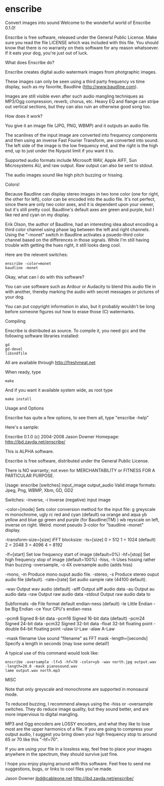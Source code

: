 # enscribe
Convert images into sound
Welcome to the wonderful world of Enscribe 0.1.0!

Enscribe is free software, released under the General Public License. Make sure 
you read the file LICENSE which was included with this file. You should know 
that there is no warranty on theis software for any reason whatsoever. If it 
eats your dog, you're just out of luck.


What does Enscribe do?

Enscribe creates digital audio watermark images from photgraphic images. 

These images can only be seen using a third party frequency vs time display, 
such as my favorite, Baudline (http://www.baudline.com).

Images are still visible even after such audio mangling techniques as MP3/Ogg 
compression, reverb, chorus, etc. Heavy EQ and flange can stripe out vertical 
sections, but they can also ruin an otherwise good song too.


How does it work?

You give it an image file (JPG, PNG, WBMP) and it outputs an audio file.

The scanlines of the input image are converted into frequency components and 
then using an inverse Fast Fourier Transform, are converted into sound. The 
left side of the image is the low frequency end, and the right is the high end, 
up to just under the Nyquist limit if you want it to.

Supported audio formats include Microsoft WAV, Apple AIFF, Sun Microsystems AU, 
and raw output. Raw output can also be sent to stdout.

The audio images sound like high pitch buzzing or hissing.


Colors!

Because Baudline can display stereo images in two tone color (one for right, 
the other for left), color can be encoded into the audio file. It's not 
perfect, since there are only two color axes, and it is dependent upon your 
viewer, but it's still pretty cool. Baudline's default axes are green and 
purple, but I like red and cyan on my display.

Erik Olson, the author of Baudline, had an interesting idea about encoding a 
third color channel using phase lag between the left and right channels. Using 
the "-monet" switch in Baudline activates a psuedo-third color channel based on 
the differences in those signals. While I'm still having trouble with getting 
the hues right, it still looks dang cool.

Here are the relevent switches:

	enscribe -color=monet
	baudline -monet


Okay, what can I do with this software?

You can use software such as Ardour or Audacity to blend this audio file in 
with another, thereby marking the audio with secret messages or pictures of 
your dog. 

You can put copyright information in also, but it probably wouldn't be long 
before someone figures out how to erase those (C) watermarks. 


Compiling

Enscribe is distributed as source. To compile it, you need gcc and the 
following software libraries installed:

	gd
	gd-devel
	libsndfile

All are available through http://freshmeat.net

When ready, type

	make

And if you want it available system wide, as root type

	make install


Usage and Options

Enscribe has quite a few options, to see them all, type "enscribe -help"

Here's a sample:


Enscribe 0.1.0      (c) 2004-2008 Jason Downer
Homepage: http://jbd.zayda.net/enscribe/

This is ALPHA software.

Enscribe is free software, distributed under the General Public License.

There is NO warranty; not even for MERCHANTABILITY or FITNESS
FOR A PARTICULAR PURPOSE.

Usage:  enscribe [switches] input_image output_audio
Valid image formats: Jpeg, Png, WBMP, Xbm, GD, GD2

Switches:
  -inverse, -i           Inverse (negative) input image

  -color=[mode]          Sets color conversion method for the input file:
         g                 greyscale
         m                 monochrome, ugly
         rc                red and cyan (default)
         oa                orange and aqua
         yb                yellow and blue
         gp                green and purple (for Baudline(TM) )
         wb                reyscale on left, inverse on right. Weird.
         monet             pseudo 3-color for "baudline -monet" display.

  -transform-size=[size] iFFT blocksize:
  -ts=[size]               0 = 512
                           1 = 1024 (default)
                           2 = 2048
                           3 = 4096
                           4 = 8192

  -lf=[start]            Set low frequency start of image (default=0%)
  -hf=[stop]             Set high frequency stop of image (default=100%)
  -hiss, -h              Uses hissing rather than buzzing
  -oversample, -o        4X oversample audio (adds hiss)

  -mono, -m              Produce mono ouput audio file.
  -stereo, -s            Produce stereo ouput audio file (default).
  -rate=[rate]           Set audio sample rate (44100 default).

  -wav                   Output wav audio (default)
  -aiff                  Output aiff audio data
  -au                    Output au audio data
  -raw                   Output raw audio data
  -stdout                Output raw audio data to <stdout>

Subformats
  -de                    File format default endian-ness (default)
  -le                    Little Endian
  -be                    Big Endian
  -ce                    Your CPU's endian-ness

  -pcm8                  Signed 8-bit data
  -pcm16                 Signed 16-bit data (default)
  -pcm24                 Signed 24-bit data
  -pcm32                 Signed 32-bit data
  -float                 32-bit floating point
  -double                64-bit floating point
  -ulaw                  U-Law
  -alaw                  A-Law

  -mask filename         Use sound "filename" as FFT mask
  -length=[seconds]      Specify a length in seconds (may lose some detail!)
										

A typical use of this command would look like:

	enscribe -oversample -lf=5 -hf=70 -color=yb -wav north.jpg output.wav -length=20.0 -mask pianosound.wav
	lame output.wav north.mp3


MISC

Note that only greyscale and monochrome are supported in monoaural mode.

To reduced buzzing, I recommend always using the -hiss or -oversample switches. 
They do reduce image quality, but they sound better, and are more impervious to 
digital mangling.

MP3 and Ogg encoders are LOSSY encoders, and what they like to lose most are 
the upper harmonics of a file. If you are going to compress your output audio, 
I suggest you bring down your high frequency stop to around 65 or 70 like this 
"-hf=70".

If you are using your file in a lossless way, feel free to place your images 
anywhere in the spectrum, they should survive just fine.


I hope you enjoy playing around with this software. Feel free to send me 
suggestions, bugs, or links to cool files you've made.

Jason Downer
jbd@cableone.net
http://jbd.zayda.net/enscribe/
